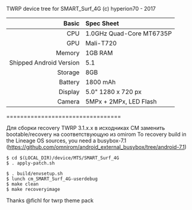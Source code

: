 TWRP device tree for SMART_Surf_4G (c) hyperion70 - 2017

Basic   | Spec Sheet
-------:|:-------------------------
CPU     | 1.0GHz Quad-Core MT6735P
GPU     | Mali-T720
Memory  | 1GB RAM
Shipped Android Version | 5.1
Storage | 8GB
Battery | 1800 mAh
Display | 5.0" 1280 x 720 px
Camera  | 5MPx + 2MPx, LED Flash

=================================

Для сборки recovery TWRP 3.1.x.x в исходниках СМ заменить bootable/recovery на соответствующую из omirom
To recovery  build in the Lineage OS sources, you need a busybox-7.1 (https://github.com/omnirom/android_external_busybox/tree/android-7.1)

	$ cd $(LOCAL_DIR)/device/MTS/SMART_Surf_4G
	$ . apply-patch.sh

	$ . build/envsetup.sh
	$ lunch cm_SMART_Surf_4G-userdebug
	$ make clean
	$ make recoveryimage 

Thanks @fichl for twrp theme pack
